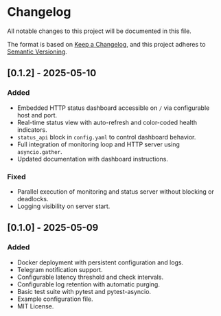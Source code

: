 # Changelog

All notable changes to this project will be documented in this file.

The format is based on [Keep a Changelog](https://keepachangelog.com/en/1.0.0/),
and this project adheres to [Semantic Versioning](https://semver.org/spec/v2.0.0.html).

## [0.1.2] - 2025-05-10

### Added
- Embedded HTTP status dashboard accessible on `/` via configurable host and port.
- Real-time status view with auto-refresh and color-coded health indicators.
- `status_api` block in `config.yaml` to control dashboard behavior.
- Full integration of monitoring loop and HTTP server using `asyncio.gather`.
- Updated documentation with dashboard instructions.

### Fixed
- Parallel execution of monitoring and status server without blocking or deadlocks.
- Logging visibility on server start.

## [0.1.0] - 2025-05-09

### Added
- Docker deployment with persistent configuration and logs.
- Telegram notification support.
- Configurable latency threshold and check intervals.
- Configurable log retention with automatic purging.
- Basic test suite with pytest and pytest-asyncio.
- Example configuration file.
- MIT License.
